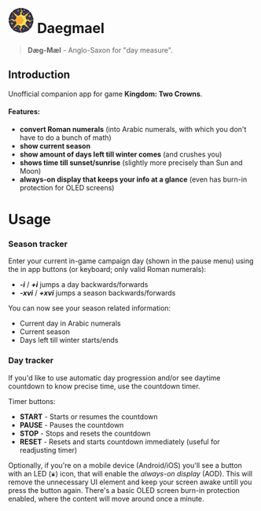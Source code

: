 # ![logo](https://github.com/AbFarid/daegmael/blob/master/public/img/icons/icon.png?raw=true) Daegmael
> **Dæg-Mæl** - Anglo-Saxon for "day measure".

  
## Introduction

Unofficial companion app for game __Kingdom: Two Crowns__.


#### Features:
* __convert Roman numerals__ (into Arabic numerals, with which you don't have to do a bunch of math)
* __show current season__
* __show amount of days left till winter comes__ (and crushes you)
* __shows time till sunset/sunrise__ (slightly more precisely than Sun and Moon)
* __always-on display that keeps your info at a glance__ (even has burn-in protection for OLED screens)

# Usage

### Season tracker
Enter your current in-game campaign day (shown in the pause menu) using the in app buttons (or keyboard; only valid Roman numerals):
* ___-i___ / ___+i___ jumps a day backwards/forwards
* ___-xvi___ / ___+xvi___ jumps a season backwards/forwards

You can now see your season related information:
* Current day in Arabic numerals
* Current season
* Days left till winter starts/ends

### Day tracker
If you'd like to use automatic day progression and/or see daytime countdown to know precise time, use the countdown timer.

Timer buttons:
* __START__ - Starts or resumes the countdown
* __PAUSE__ - Pauses the countdown
* __STOP__ - Stops and resets the countdown
* __RESET__ - Resets and starts countdown immediately (useful for readjusting timer)
    
Optionally, if you're on a mobile device (Android/iOS) you'll see a button with an LED (![LED](https://github.com/AbFarid/daegmael/blob/master/src/assets/img/led_mini_dark.png?raw=true)) icon, that will enable the _always-on display_ (AOD). This will remove the unnecessary UI element and keep your screen awake untill you press the button again. There's a basic OLED screen burn-in protection enabled, where the content will move around once a minute.
